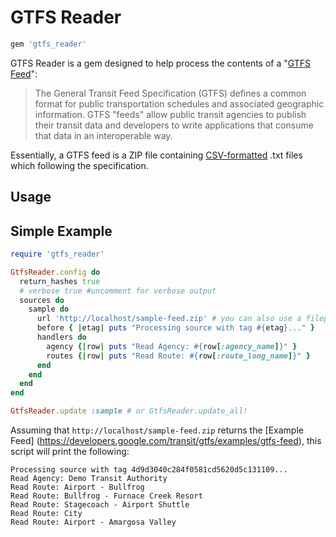 # GTFS Reader

```ruby
gem 'gtfs_reader'
```

GTFS Reader is a gem designed to help process the contents of a "[GTFS
Feed](https://developers.google.com/transit/gtfs)":

> The General Transit Feed Specification (GTFS) defines a common format for
> public transportation schedules and associated geographic information. GTFS
> "feeds" allow public transit agencies to publish their transit data and
> developers to write applications that consume that data in an interoperable
> way.

Essentially, a GTFS feed is a ZIP file containing 
[CSV-formatted](https://en.wikipedia.org/wiki/Comma-separated_values) .txt
files which following the specification.

## Usage

## Simple Example

```ruby
require 'gtfs_reader'

GtfsReader.config do
  return_hashes true
  # verbose true #uncomment for verbose output
  sources do
    sample do
      url 'http://localhost/sample-feed.zip' # you can also use a filepath here 
      before { |etag| puts "Processing source with tag #{etag}..." }
      handlers do
        agency {|row| puts "Read Agency: #{row[:agency_name]}" }
        routes {|row| puts "Read Route: #{row[:route_long_name]}" }
      end
    end
  end
end

GtfsReader.update :sample # or GtfsReader.update_all!
```

Assuming that `http://localhost/sample-feed.zip` returns the [Example Feed]
(https://developers.google.com/transit/gtfs/examples/gtfs-feed), this script
will print the following:

```
Processing source with tag 4d9d3040c284f0581cd5620d5c131109...
Read Agency: Demo Transit Authority
Read Route: Airport - Bullfrog
Read Route: Bullfrog - Furnace Creek Resort
Read Route: Stagecoach - Airport Shuttle
Read Route: City
Read Route: Airport - Amargosa Valley
```
